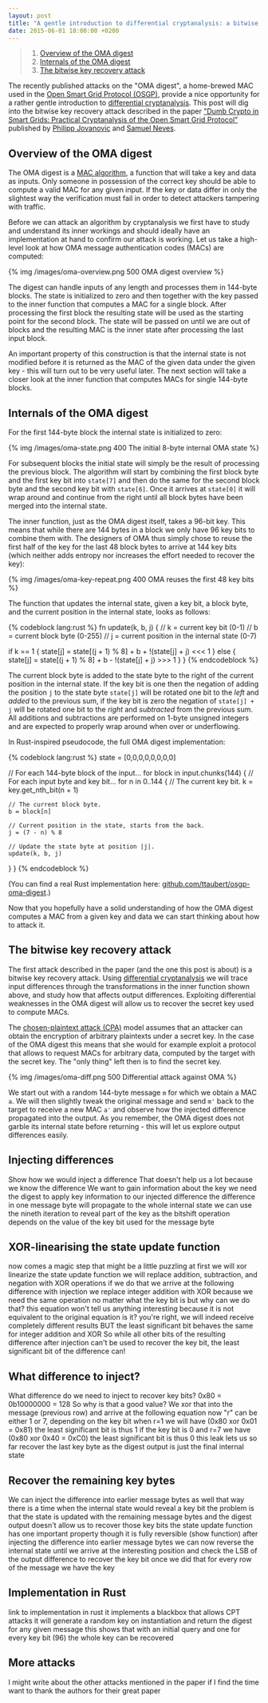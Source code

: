 ```yaml
---
layout: post
title: "A gentle introduction to differential cryptanalysis: a bitwise key recovery attack on OSGP's OMA digest"
date: 2015-06-01 18:00:00 +0200
---
```


> 1. [Overview of the OMA digest](#overview)
> 2. [Internals of the OMA digest](#internals)
> 3. [The bitwise key recovery attack](#attack)

The recently published attacks on the "OMA digest", a home-brewed MAC
used in the [Open Smart Grid Protocol (OSGP)](https://en.wikipedia.org/wiki/Open_smart_grid_protocol),
provide a nice opportunity for a rather gentle introduction to
[differential cryptanalysis](https://en.wikipedia.org/wiki/Differential_cryptanalysis).
This post will dig into the bitwise key recovery attack described in the paper
["Dumb Crypto in Smart Grids: Practical Cryptanalysis of the Open Smart Grid Protocol"](https://eprint.iacr.org/2015/428.pdf)
published by [Philipp Jovanovic](https://twitter.com/Daeinar) and
[Samuel Neves](https://twitter.com/sevenps).

## <a name="overview"></a> Overview of the OMA digest

The OMA digest is a [MAC algorithm](https://en.wikipedia.org/wiki/Message_authentication_code),
a function that will take a key and data as inputs. Only someone in possession
of the correct key should be able to compute a valid MAC for any given input.
If the key or data differ in only the slightest way the verification must fail
in order to detect attackers tampering with traffic.

Before we can attack an algorithm by cryptanalysis we first have to study and
understand its inner workings and should ideally have an implementation at hand
to confirm our attack is working. Let us take a high-level look at how OMA
message authentication codes (MACs) are computed:

{% img /images/oma-overview.png 500 OMA digest overview %}

The digest can handle inputs of any length and processes them in 144-byte
blocks. The state is initialized to zero and then together with the key passed
to the inner function that computes a MAC for a single block. After processing
the first block the resulting state will be used as the starting point for the
second block. The state will be passed on until we are out of blocks and the
resulting MAC is the inner state after processing the last input block.

An important property of this construction is that the internal state is not
modified before it is returned as the MAC of the given data under the given
key - this will turn out to be very useful later. The next section will take
a closer look at the inner function that computes MACs for single 144-byte
blocks.

## <a name="internals"></a> Internals of the OMA digest

For the first 144-byte block the internal state is initialized to zero:

{% img /images/oma-state.png 400 The initial 8-byte internal OMA state %}

For subsequent blocks the initial state will simply be the result of processing
the previous block. The algorithm will start by combining the first block byte
and the first key bit into `state[7]` and then do the same for the second block
byte and the second key bit with `state[6]`. Once it arrives at `state[0]` it
will wrap around and continue from the right until all block bytes have been
merged into the internal state.

The inner function, just as the OMA digest itself, takes a 96-bit key. This
means that while there are 144 bytes in a block we only have 96 key bits to
combine them with. The designers of OMA thus simply chose to reuse the first
half of the key for the last 48 block bytes to arrive at 144 key bits (which
neither adds entropy nor increases the effort needed to recover the key):

{% img /images/oma-key-repeat.png 400 OMA reuses the first 48 key bits %}

The function that updates the internal state, given a key bit, a block byte,
and the current position in the internal state, looks as follows:

{% codeblock lang:rust %}
fn update(k, b, j) {
  // k = current key bit (0-1)
  // b = current block byte (0-255)
  // j = current position in the internal state (0-7)

  if k == 1 {
    state[j] = state[(j + 1) % 8] + b + !(state[j] + j) <<< 1
  } else {
    state[j] = state[(j + 1) % 8] + b - !(state[j] + j) >>> 1
  }
}
{% endcodeblock %}

The current block byte is added to the state byte to the right of the current
position in the internal state. If the key bit is one then the negation of
adding the position `j` to the state byte `state[j]` will be rotated one bit to
the *left* and *added* to the previous sum, if the key bit is zero the negation
of `state[j] + j` will be rotated one bit to the *right* and *subtracted* from
the previous sum. All additions and subtractions are performed on 1-byte
unsigned integers and are expected to properly wrap around when over or
underflowing.

In Rust-inspired pseudocode, the full OMA digest implementation:

{% codeblock lang:rust %}
state = [0,0,0,0,0,0,0,0]

// For each 144-byte block of the input...
for block in input.chunks(144) {
  // For each input byte and key bit...
  for n in 0..144 {
    // The current key bit.
    k = key.get_nth_bit(n + 1)

    // The current block byte.
    b = block[n]

    // Current position in the state, starts from the back.
    j = (7 - n) % 8

    // Update the state byte at position |j|.
    update(k, b, j)
  }
}
{% endcodeblock %}

(You can find a real Rust implementation here:
[github.com/ttaubert/osgp-oma-digest](https://github.com/ttaubert/osgp-oma-digest).)

Now that you hopefully have a solid understanding of how the OMA digest
computes a MAC from a given key and data we can start thinking about how to
attack it.

## <a name="attack"></a> The bitwise key recovery attack

The first attack described in the paper (and the one this post is about) is a
bitwise key recovery attack. Using
[differential cryptanalysis](https://en.wikipedia.org/wiki/Differential_cryptanalysis)
we will trace input differences through the transformations in the inner
function shown above, and study how that affects output differences. Exploiting
differential weaknesses in the OMA digest will allow us to recover the secret
key used to compute MACs.

The [chosen-plaintext attack (CPA)](https://en.wikipedia.org/wiki/Chosen-plaintext_attack)
model assumes that an attacker can obtain the encryption of arbitrary plaintexts
under a secret key. In the case of the OMA digest this means that she would for
example exploit a protocol that allows to request MACs for arbitrary data,
computed by the target with the secret key. The "only thing" left then is to
find the secret key.

{% img /images/oma-diff.png 500 Differential attack against OMA %}

We start out with a random 144-byte message `m` for which we obtain a MAC `a`.
We will then slightly tweak the original message and send `m'` back to the
target to receive a new MAC `a'` and observe how the injected difference
propagated into the output. As you remember, the OMA digest does not garble its
internal state before returning - this will let us explore output differences
easily.

## Injecting differences

Show how we would inject a difference
That doesn't help us a lot because we know the difference
We want to gain information about the key
we need the digest to apply key information to our injected difference
the difference in one message byte will propagate to the whole internal state
we can use the nineth iteration to reveal part of the key
as the bitshift operation depends on the value of the key bit used for the message byte

## XOR-linearising the state update function

now comes a magic step that might be a little puzzling at first
we will xor linearize the state update function
we will replace addition, subtraction, and negation with XOR operations
if we do that we arrive at the following difference with injection
we replace integer addition with XOR because we need the same operation
no matter what the key bit is
but why can we do that? this equation won't tell us anything interesting
because it is not equivalent to the original equation is it?
you're right, we will indeed receive completely different results
BUT the least significant bit behaves the same for integer addition and XOR
So while all other bits of the resulting difference after injection
can't be used to recover the key bit, the least significant bit of the difference can!

## What difference to inject?

What difference do we need to inject to recover key bits?
0x80 = 0b10000000 = 128
So why is that a good value?
We xor that into the message (previous row)
and arrive at the following equation
now "r" can be either 1 or 7, depending on the key bit
when r=1 we will have (0x80 xor 0x01 = 0x81)
the least significant bit is thus 1
if the key bit is 0 and r=7 we have (0x80 xor 0x40 = 0xC0)
the least significant bit is thus 0
this leak lets us so far recover the last key byte
as the digest output is just the final internal state

## Recover the remaining key bytes

We can inject the difference into earlier message bytes as well
that way there is a time when the internal state would reveal a key bit
the problem is that the state is updated with the remaining message bytes
and the digest output doesn't allow us to recover those key bits
the state update function has one important property though
it is fully reversible (show function)
after injecting the difference into earlier message bytes
we can now reverse the internal state until we arrive at the interesting position
and check the LSB of the output difference to recover the key bit
once we did that for every row of the message
we have the key

## Implementation in Rust

link to implementation in rust
it implements a blackbox that allows CPT attacks
it will generate a random key on instantiation
and return the digest for any given message
this shows that with an initial query and one for every key bit (96)
the whole key can be recovered

## More attacks

I might write about the other attacks mentioned in the paper if I find the time
want to thank the authors for their great paper
